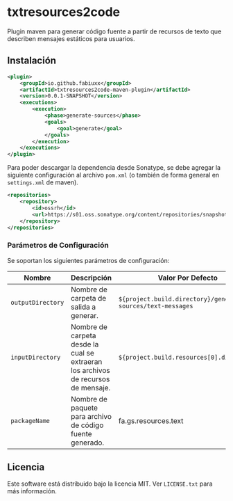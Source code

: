 # txtresources2code
Plugin maven para generar código fuente a partir de recursos de texto que describen mensajes estáticos para usuarios.

## Instalación
```xml
<plugin>
    <groupId>io.github.fabiuxx</groupId>
    <artifactId>txtresources2code-maven-plugin</artifactId>
    <version>0.0.1-SNAPSHOT</version>
    <executions>
        <execution>
            <phase>generate-sources</phase>
            <goals>
                <goal>generate</goal>
            </goals>
        </execution>
    </executions>
</plugin>
```

Para poder descargar la dependencia desde Sonatype, se debe agregar la siguiente configuración al archivo `pom.xml` (o también de forma general en `settings.xml` de maven).

```xml
<repositories>
    <repository>
        <id>ossrh</id>
        <url>https://s01.oss.sonatype.org/content/repositories/snapshots</url>
    </repository>
</repositories>
```

### Parámetros de Configuración
Se soportan los siguientes parámetros de configuración:

| Nombre | Descripción | Valor Por Defecto |
| --- | --- | --- |
| `outputDirectory`  | Nombre de carpeta de salida a generar. | `${project.build.directory}/generated-sources/text-messages` |
| `inputDirectory` | Nombre de carpeta desde la cual se extraeran los archivos de recursos de mensaje. | `${project.build.resources[0].directory}` |
| `packageName` | Nombre de paquete para archivo de código fuente generado. | fa.gs.resources.text |

## Licencia
Este software está distribuido bajo la licencia MIT. Ver `LICENSE.txt` para más información.